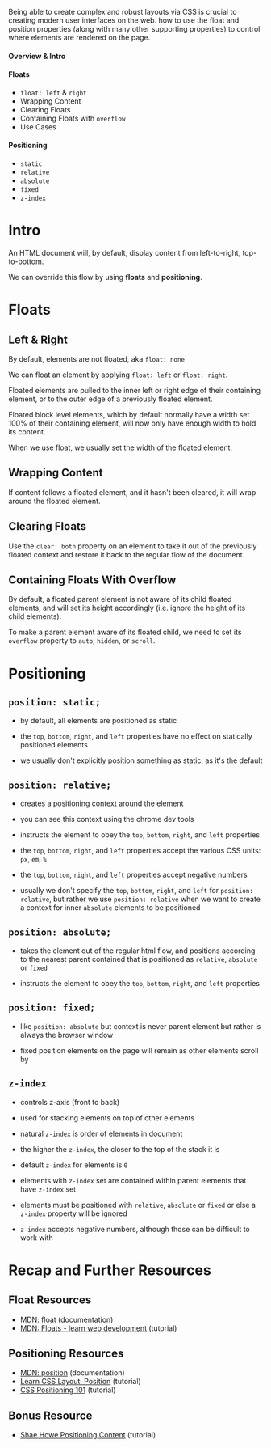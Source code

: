 Being able to create complex and robust layouts via CSS is crucial to creating modern user interfaces on the web.  how to use the float and position properties (along with many other supporting properties) to control where elements are rendered on the page.



#### Overview & Intro 

#### Floats  

- `float: left` & `right`
- Wrapping Content
- Clearing Floats
- Containing Floats with `overflow`
- Use Cases

#### Positioning 

- `static`
- `relative`
- `absolute`
- `fixed`
- `z-index`



# Intro

An HTML document will, by default, display content from left-to-right, top-to-bottom.

We can override this flow by using **floats** and **positioning**.

# Floats


## Left & Right

By default, elements are not floated, aka `float: none`

We can float an element by applying `float: left` or `float: right`.

Floated elements are pulled to the inner left or right edge of their containing element, or to the outer edge of a previously floated element.

Floated block level elements, which by default normally have a width set 100% of their containing element, will now only have enough width to hold its content.

When we use float, we usually set the width of the floated element.

## Wrapping Content

If content follows a floated element, and it hasn't been cleared, it will wrap around the floated element.

## Clearing Floats

Use the `clear: both` property on an element to take it out of the previously floated context and restore it back to the regular flow of the document.

## Containing Floats With Overflow

By default, a floated parent element is not aware of its child floated elements, and will set its height accordingly (i.e. ignore the height of its child elements).

To make a parent element aware of its floated child, we need to set its `overflow` property to `auto`, `hidden`, or `scroll`.


# Positioning


## `position: static;`

- by default, all elements are positioned as static

- the `top`, `bottom`, `right`, and `left` properties have no effect on statically positioned elements

- we usually don't explicitly position something as static, as it's the default

## `position: relative;`
- creates a positioning context around the element

- you can see this context using the chrome dev tools

- instructs the element to obey the `top`, `bottom`, `right`, and `left` properties

- the `top`, `bottom`, `right`, and `left` properties accept the various CSS units: `px`, `em`, `%`

- the `top`, `bottom`, `right`, and `left` properties accept negative numbers

- usually we don't specify the `top`, `bottom`, `right`, and `left` for `position: relative`, but rather we use `position: relative` when we want to create a context for inner `absolute` elements to be positioned

## `position: absolute;`

- takes the element out of the regular html flow, and positions according to the nearest parent contained that is positioned as `relative`, `absolute` or `fixed`

- instructs the element to obey the `top`, `bottom`, `right`, and `left` properties

## `position: fixed;`

- like `position: absolute` but context is never parent element but rather is always the browser window

- fixed position elements on the page will remain as other elements scroll by

## `z-index`

- controls z-axis (front to back)

- used for stacking elements on top of other elements

- natural `z-index` is order of elements in document

- the higher the `z-index`, the closer to the top of the stack it is

- default `z-index` for elements is `0`

- elements with `z-index` set are contained within parent elements that have `z-index` set

- elements must be positioned with `relative`, `absolute` or `fixed` or else a `z-index` property will be ignored

- `z-index` accepts negative numbers, although those can be difficult to work with



# Recap and Further Resources

## Float Resources

- [MDN: float](https://developer.mozilla.org/en-US/docs/Web/CSS/float) (documentation)
- [MDN: Floats - learn web development](https://developer.mozilla.org/en-US/docs/Learn/CSS/CSS_layout/Floats) (tutorial)

## Positioning Resources

- [MDN: position](https://developer.mozilla.org/en/docs/Web/CSS/position) (documentation)
- [Learn CSS Layout: Position](http://learnlayout.com/position.html) (tutorial)
- [CSS Positioning 101](http://alistapart.com/article/css-positioning-101) (tutorial)

## Bonus Resource

- [Shae Howe Positioning Content](http://learn.shayhowe.com/html-css/positioning-content/) (tutorial)
